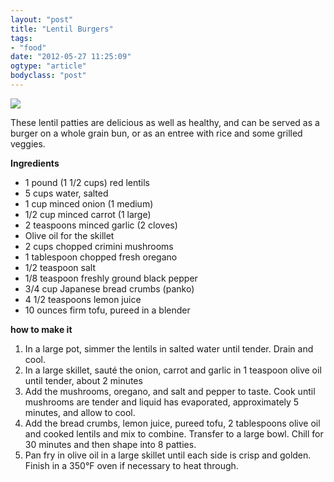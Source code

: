 ```yaml
---
layout: "post"
title: "Lentil Burgers"
tags: 
- "food"
date: "2012-05-27 11:25:09"
ogtype: "article"
bodyclass: "post"
---
```


![](http://cdn.rogerstringer.com/media/lentil-burger.jpg)

These lentil patties are delicious as well as healthy, and can be served as a burger on a whole grain bun, or as an entree with rice and some grilled veggies.

**Ingredients**

- 1 pound (1 1/2 cups) red lentils
- 5 cups water, salted
- 1 cup minced onion (1 medium)
- 1/2 cup minced carrot (1 large)
- 2 teaspoons minced garlic (2 cloves)
- Olive oil for the skillet
- 2 cups chopped crimini mushrooms
- 1 tablespoon chopped fresh oregano
- 1/2 teaspoon salt
- 1/8 teaspoon freshly ground black pepper
- 3/4 cup Japanese bread crumbs (panko)
- 4 1/2 teaspoons lemon juice
- 10 ounces firm tofu, pureed in a blender

**how to make it**

1. In a large pot, simmer the lentils in salted water until tender. Drain and cool.
2. In a large skillet, sauté the onion, carrot and garlic in 1 teaspoon olive oil until tender, about 2 minutes
3. Add the mushrooms, oregano, and salt and pepper to taste. Cook until mushrooms are tender and liquid has evaporated, approximately 5 minutes, and allow to cool.
4. Add the bread crumbs, lemon juice, pureed tofu, 2 tablespoons olive oil and cooked lentils and mix to combine. Transfer to a large bowl. Chill for 30 minutes and then shape into 8 patties.
5. Pan fry in olive oil in a large skillet until each side is crisp and golden. Finish in a 350°F oven if necessary to heat through.